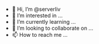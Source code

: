 - 👋 Hi, I’m @serverliv
- 👀 I’m interested in ...
- 🌱 I’m currently learning ...
- 💞️ I’m looking to collaborate on ...
- 📫 How to reach me ...

<!---
serverliv/serverliv is a ✨ special ✨ repository because its `README.md` (this file) appears on your GitHub profile.
You can click the Preview link to take a look at your changes.
--->
